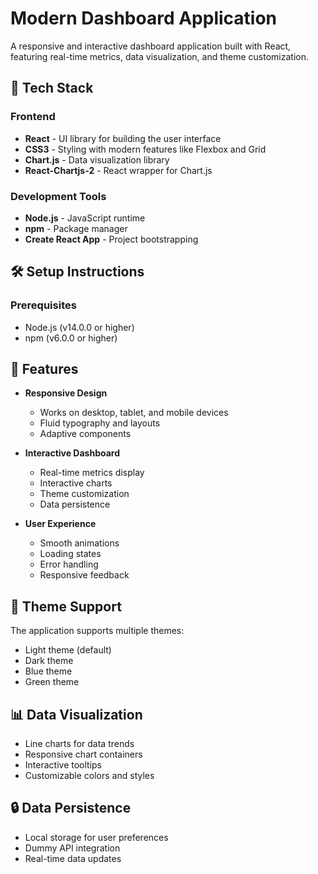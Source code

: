 # Modern Dashboard Application

A responsive and interactive dashboard application built with React, featuring real-time metrics, data visualization, and theme customization.

## 🚀 Tech Stack

### Frontend
- **React** - UI library for building the user interface
- **CSS3** - Styling with modern features like Flexbox and Grid
- **Chart.js** - Data visualization library
- **React-Chartjs-2** - React wrapper for Chart.js

### Development Tools
- **Node.js** - JavaScript runtime
- **npm** - Package manager
- **Create React App** - Project bootstrapping

## 🛠️ Setup Instructions

### Prerequisites
- Node.js (v14.0.0 or higher)
- npm (v6.0.0 or higher)




## 📱 Features

- **Responsive Design**
  - Works on desktop, tablet, and mobile devices
  - Fluid typography and layouts
  - Adaptive components

- **Interactive Dashboard**
  - Real-time metrics display
  - Interactive charts
  - Theme customization
  - Data persistence

- **User Experience**
  - Smooth animations
  - Loading states
  - Error handling
  - Responsive feedback

## 🎨 Theme Support

The application supports multiple themes:
- Light theme (default)
- Dark theme
- Blue theme
- Green theme

## 📊 Data Visualization

- Line charts for data trends
- Responsive chart containers
- Interactive tooltips
- Customizable colors and styles

## 🔒 Data Persistence

- Local storage for user preferences
- Dummy API integration
- Real-time data updates
